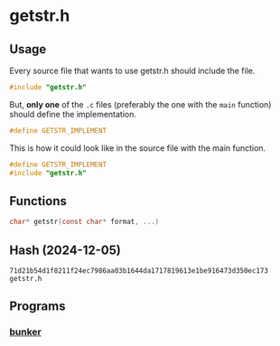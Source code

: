 # getstr.h

## Usage

Every source file that wants to use getstr.h should include the file.
```c
#include "getstr.h"
```

But, **only one** of the `.c` files (preferably the one with the `main` function) should define the implementation.
```c
#define GETSTR_IMPLEMENT
```

This is how it could look like in the source file with the main function.
```c
#define GETSTR_IMPLEMENT
#include "getstr.h"
```

## Functions

```c
char* getstr(const char* format, ...)
```

## Hash (2024-12-05)

```
71d21b54d1f8211f24ec7986aa03b1644da1717819613e1be916473d350ec173  getstr.h
```

## Programs

### [bunker](https://github.com/hfridholm/bunker)
